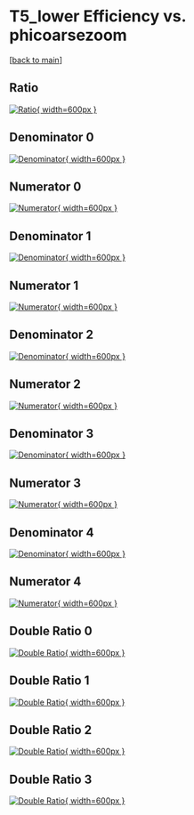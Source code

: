# T5_lower Efficiency vs. phicoarsezoom

[[back to main](./)]



## Ratio

[![Ratio](../mtv/var/T5_lower_loweta_11_0_eff_phicoarsezoom.png){ width=600px }](../mtv/var/T5_lower_loweta_11_0_eff_phicoarsezoom.pdf)

## Denominator 0

[![Denominator](../mtv/den/T5_lower_loweta_11_0_eff_phicoarsezoom_den0.png){ width=600px }](../mtv/den/T5_lower_loweta_11_0_eff_phicoarsezoom_den0.pdf)

## Numerator 0

[![Numerator](../mtv/num/T5_lower_loweta_11_0_eff_phicoarsezoom_num0.png){ width=600px }](../mtv/num/T5_lower_loweta_11_0_eff_phicoarsezoom_num0.pdf)

## Denominator 1

[![Denominator](../mtv/den/T5_lower_loweta_11_0_eff_phicoarsezoom_den1.png){ width=600px }](../mtv/den/T5_lower_loweta_11_0_eff_phicoarsezoom_den1.pdf)

## Numerator 1

[![Numerator](../mtv/num/T5_lower_loweta_11_0_eff_phicoarsezoom_num1.png){ width=600px }](../mtv/num/T5_lower_loweta_11_0_eff_phicoarsezoom_num1.pdf)

## Denominator 2

[![Denominator](../mtv/den/T5_lower_loweta_11_0_eff_phicoarsezoom_den2.png){ width=600px }](../mtv/den/T5_lower_loweta_11_0_eff_phicoarsezoom_den2.pdf)

## Numerator 2

[![Numerator](../mtv/num/T5_lower_loweta_11_0_eff_phicoarsezoom_num2.png){ width=600px }](../mtv/num/T5_lower_loweta_11_0_eff_phicoarsezoom_num2.pdf)

## Denominator 3

[![Denominator](../mtv/den/T5_lower_loweta_11_0_eff_phicoarsezoom_den3.png){ width=600px }](../mtv/den/T5_lower_loweta_11_0_eff_phicoarsezoom_den3.pdf)

## Numerator 3

[![Numerator](../mtv/num/T5_lower_loweta_11_0_eff_phicoarsezoom_num3.png){ width=600px }](../mtv/num/T5_lower_loweta_11_0_eff_phicoarsezoom_num3.pdf)

## Denominator 4

[![Denominator](../mtv/den/T5_lower_loweta_11_0_eff_phicoarsezoom_den4.png){ width=600px }](../mtv/den/T5_lower_loweta_11_0_eff_phicoarsezoom_den4.pdf)

## Numerator 4

[![Numerator](../mtv/num/T5_lower_loweta_11_0_eff_phicoarsezoom_num4.png){ width=600px }](../mtv/num/T5_lower_loweta_11_0_eff_phicoarsezoom_num4.pdf)

## Double Ratio 0

[![Double Ratio](../mtv/ratio/T5_lower_loweta_11_0_eff_phicoarsezoom_ratio0.png){ width=600px }](../mtv/ratio/T5_lower_loweta_11_0_eff_phicoarsezoom_ratio0.pdf)

## Double Ratio 1

[![Double Ratio](../mtv/ratio/T5_lower_loweta_11_0_eff_phicoarsezoom_ratio1.png){ width=600px }](../mtv/ratio/T5_lower_loweta_11_0_eff_phicoarsezoom_ratio1.pdf)

## Double Ratio 2

[![Double Ratio](../mtv/ratio/T5_lower_loweta_11_0_eff_phicoarsezoom_ratio2.png){ width=600px }](../mtv/ratio/T5_lower_loweta_11_0_eff_phicoarsezoom_ratio2.pdf)

## Double Ratio 3

[![Double Ratio](../mtv/ratio/T5_lower_loweta_11_0_eff_phicoarsezoom_ratio3.png){ width=600px }](../mtv/ratio/T5_lower_loweta_11_0_eff_phicoarsezoom_ratio3.pdf)

